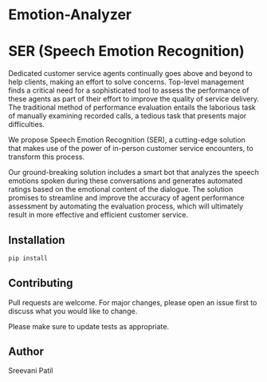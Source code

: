 # Emotion-Analyzer

# SER (Speech Emotion Recognition)

Dedicated customer service agents continually goes above and beyond to help clients, making an effort to solve concerns. Top-level management finds a critical need for a sophisticated tool to assess the performance of these agents as part of their effort to improve the quality of service delivery. The traditional method of performance evaluation entails the laborious task of manually examining recorded calls, a tedious task that presents major difficulties.

We propose Speech Emotion Recognition (SER), a cutting-edge solution that makes use of the power of in-person customer service encounters, to transform this process. 

Our ground-breaking solution includes a smart bot that analyzes the speech emotions spoken during these conversations and generates automated ratings based on the emotional content of the dialogue. The solution promises to streamline and improve the accuracy of agent performance assessment by automating the evaluation process, which will ultimately result in more effective and efficient customer service.

## Installation


```bash
pip install 
```

## Contributing

Pull requests are welcome. For major changes, please open an issue first
to discuss what you would like to change.

Please make sure to update tests as appropriate.

## Author

Sreevani Patil
